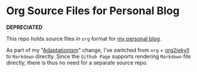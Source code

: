 Org Source Files for Personal Blog
==================================

**DEPRECIATED**

This repo holds source files in `org` format for [my personal blog](http://carltonf.github.io/).

As part of my "[Adaptationism](http://carltonf.github.io/adapt-vs-configure)" change, I've switched from `org` + [org2jekyll](https://github.com/ardumont/org2jekyll) to `Markdown` directly. Since the `Github Page` supports rendering `Markdown` file directly, there is thus no need for a separate source repo.
